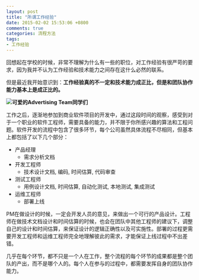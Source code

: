 ```yaml
---
layout: post
title: "所谓工作经验"
date: 2015-02-02 15:53:06 +0800
comments: true
categories: 流程方法
tags:
- 工作经验
---
```

回想起在学校的时候，非常不理解为什么有一些的职位，对工作经验有很严苛的要求，因为我并不认为工作经验和技术能力之间存在这什么必然的联系。

但是最近我开始意识到：<b>工作经验真的不一定和技术能力成正比，但是和团队协作能力基本上是成正比的。

![可爱的Advertising Team同学们](http://7xjra1.com1.z0.glb.clouddn.com/yzhu_jyshi_wdzhang.jpg)

</b>工作之后，逐渐地参加到商业软件项目的开发中，通过这段时间的观察，感受到对于一个职业的软件工程师，需要具备的能力，并不限于你所感兴趣的算法和工程问题。软件开发的流程中包含了很多环节，每个公司虽然具体流程不尽相同，但基本上都包括了以下几个部分：

* 产品经理
    * 需求分析文档
* 开发工程师
    * 技术设计文档, 编码, 时间估算, 代码审查
* 测试工程师
    * 用例设计文档, 时间估算, 自动化测试, 本地测试, 集成测试
* 运维工程师
    * 部署上线

PM在做设计的时候，一定会开发人员的意见，来做出一个可行的产品设计。工程师在做技术文档设计和时间估算的时候，也会在团队中其他工程师的建议下，调整自己的设计和时间估算，来保证设计的逻辑正确性以及可实施性。部署的过程更需要开发工程师和运维工程师完全地理解彼此的需求，才能保证上线过程中不出差错。

几乎在每个环节，都不只是一个人在工作，整个流程的每个环节的成果都是整个团队的产出，而不是哪个人的。每个人在参与的过程中，都需要发挥自身的团队协作能力。
